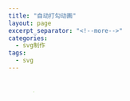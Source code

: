```yaml
---
title: "自动打勾动画"
layout: page
excerpt_separator: "<!--more-->"
categories: 
  - svg制作
tags:
  - svg
---    
```



<section>
<style>
        .checkmark{
            width: 52px;
            height:52px;
            display: block;
            stroke:#ffffff;
            border-radius: 50%;
            box-shadow: inset 0px 0px 0px #7ac142;
            animation: fill .5s ease-in-out .4s forwards,scale .3s ease-in-out .9s both;
        }
        #circle{
            stroke-dasharray: 156.07 156.07;
            stroke-width: 2;
            fill: none;
            stroke: #7ac142;
            animation: stroke 0.6s cubic-bezier(0.65,0,0.45,1) forwards;
        }
        #path{
            stroke-dasharray: 48;
            fill:none;
            stroke-dashoffset: 48;
            animation: stroke2 0.6s cubic-bezier(0.65,0,0.45,1) .8s forwards;
        }
        @keyframes stroke {
            0%{
                stroke-dashoffset: 156.07;
            }
            100%{
                stroke-dashoffset: 0;
            }
        }
        @keyframes stroke2 {
            100%{
                stroke-dashoffset: 0;
            }
        }
        @keyframes fill {
            100%{
                box-shadow: inset 0 0 0 30px #7ac142;
            }
        }
        @keyframes scale {
            100%{
                transform: scale3d(1.1,1.1,1);
            }
        }
    </style>
<body>
    <svg viewBox="0 0 52 52" class="checkmark">
        <circle id="circle" cx="26" cy="26" r="25" fill="none"></circle>
        <path id="path" d="M14.1 27.2 l7.1 7.2 16.7-16.8" fill="none"></path>
    </svg>
	</section>